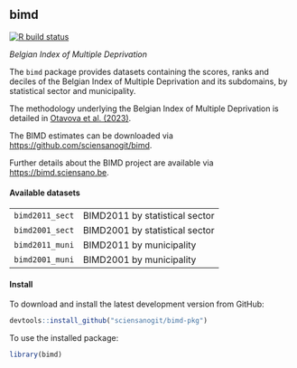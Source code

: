 ## bimd

[![R build status](https://github.com/sciensanogit/bimd-pkg/workflows/R-CMD-check/badge.svg)](https://github.com/sciensanogit/bimd-pkg/actions?workflow=R-CMD-check)

_Belgian Index of Multiple Deprivation_

The `bimd` package provides datasets containing the scores, ranks and deciles of the Belgian Index of Multiple Deprivation and its subdomains, by statistical sector and municipality.

The methodology underlying the Belgian Index of Multiple Deprivation is detailed in [Otavova et al. (2023)](https://doi.org/10.1016/j.sste.2023.100587).

The BIMD estimates can be downloaded via https://github.com/sciensanogit/bimd.

Further details about the BIMD project are available via https://bimd.sciensano.be.

#### Available datasets

<table>
<tr><td><code>bimd2011_sect</code></td><td>BIMD2011 by statistical sector</td></tr>
<tr><td><code>bimd2001_sect</code></td><td>BIMD2001 by statistical sector</td></tr>
<tr><td><code>bimd2011_muni</code></td><td>BIMD2011 by municipality</td></tr>
<tr><td><code>bimd2001_muni</code></td><td>BIMD2001 by municipality</td></tr>
</table>

#### Install

To download and install the latest development version from GitHub:
```r
devtools::install_github("sciensanogit/bimd-pkg")
```
To use the installed package:
```r
library(bimd)
```
